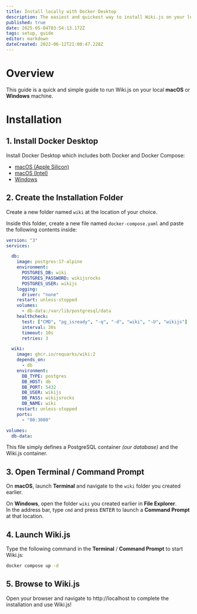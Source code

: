 ```yaml
---
title: Install locally with Docker Desktop
description: The easiest and quickest way to install Wiki.js on your local machine
published: true
date: 2025-05-04T03:54:13.172Z
tags: setup, guide
editor: markdown
dateCreated: 2022-06-12T21:00:47.228Z
---
```


# Overview

This guide is a quick and simple guide to run Wiki.js on your local **macOS** or **Windows** machine.

# Installation

## 1. Install Docker Desktop

Install Docker Desktop which includes both Docker and Docker Compose:

- [macOS (Apple Silicon)](https://desktop.docker.com/mac/main/arm64/Docker.dmg)
- [macOS (Intel)](https://desktop.docker.com/mac/main/amd64/Docker.dmg)
- [Windows](https://desktop.docker.com/win/main/amd64/Docker%20Desktop%20Installer.exe)

## 2. Create the Installation Folder

Create a new folder named `wiki` at the location of your choice.

Inside this folder, create a new file named `docker-compose.yaml` and paste the following contents inside:

```yaml
version: "3"
services:

  db:
    image: postgres:17-alpine
    environment:
      POSTGRES_DB: wiki
      POSTGRES_PASSWORD: wikijsrocks
      POSTGRES_USER: wikijs
    logging:
      driver: "none"
    restart: unless-stopped
    volumes:
      - db-data:/var/lib/postgresql/data
    healthcheck:
      test: ["CMD", "pg_isready", "-q", "-d", "wiki", "-U", "wikijs"]
      interval: 30s
      timeout: 10s
      retries: 3

  wiki:
    image: ghcr.io/requarks/wiki:2
    depends_on:
      - db
    environment:
      DB_TYPE: postgres
      DB_HOST: db
      DB_PORT: 5432
      DB_USER: wikijs
      DB_PASS: wikijsrocks
      DB_NAME: wiki
    restart: unless-stopped
    ports:
      - "80:3000"

volumes:
  db-data:
```

This file simply defines a PostgreSQL container *(our database)* and the Wiki.js container.

## 3. Open Terminal / Command Prompt

On **macOS**, launch **Terminal** and navigate to the `wiki` folder you created earlier.

On **Windows**, open the folder `wiki` you created earlier in **File Explorer**.  
In the address bar, type `cmd` and press <kbd>ENTER</kbd> to launch a **Command Prompt** at that location.

## 4. Launch Wiki.js

Type the following command in the **Terminal** / **Command Prompt** to start Wiki.js:

```sh
docker compose up -d
```

## 5. Browse to Wiki.js

Open your browser and navigate to http://localhost to complete the installation and use Wiki.js!
